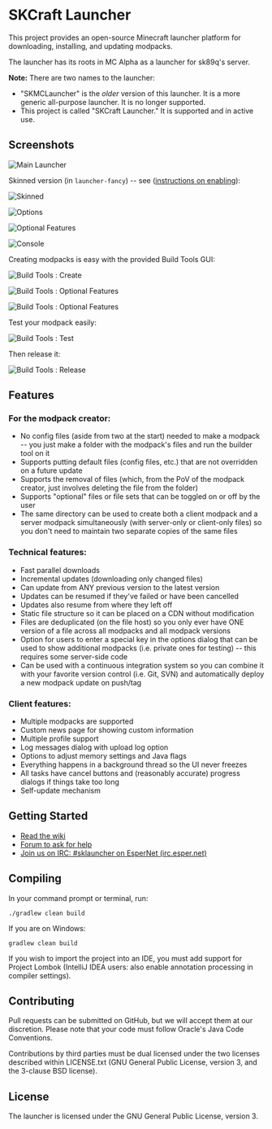 SKCraft Launcher
================

This project provides an open-source Minecraft launcher platform for downloading, installing, and updating modpacks.

The launcher has its roots in MC Alpha as a launcher for sk89q's server.

**Note:** There are two names to the launcher:

* "SKMCLauncher" is the *older* version of this launcher. It is a more generic all-purpose launcher. It is no longer supported.
* This project is called "SKCraft Launcher." It is supported and in active use.

## Screenshots

![Main Launcher](readme/launcher.png)

Skinned version (in `launcher-fancy`) -- see ([instructions on enabling](https://github.com/SKCraft/Launcher/wiki/Fancy-Launcher)):

![Skinned](readme/launcher_skinned.png)

![Options](readme/options.png)

![Optional Features](readme/features.png)

![Console](readme/log.png)

Creating modpacks is easy with the provided Build Tools GUI:

![Build Tools : Create](readme/build_tools_create.png)

![Build Tools : Optional Features](readme/build_tools_features.png)

![Build Tools : Optional Features](readme/build_tools_problem_checker.png)

Test your modpack easily:

![Build Tools : Test](readme/build_tools_test.png)

Then release it:

![Build Tools : Release](readme/build_tools_release.png)

## Features

### For the modpack creator:

* No config files (aside from two at the start) needed to make a modpack -- you just make a folder with the modpack's files and run the builder tool on it
* Supports putting default files (config files, etc.) that are not overridden on a future update
* Supports the removal of files (which, from the PoV of the modpack creator, just involves deleting the file from the folder)
* Supports "optional" files or file sets that can be toggled on or off by the user
* The same directory can be used to create both a client modpack and a server modpack simultaneously (with server-only or client-only files) so you don't need to maintain two separate copies of the same files

### Technical features:

* Fast parallel downloads
* Incremental updates (downloading only changed files)
* Can update from ANY previous version to the latest version
* Updates can be resumed if they've failed or have been cancelled
* Updates also resume from where they left off
* Static file structure so it can be placed on a CDN without modification
* Files are deduplicated (on the file host) so you only ever have ONE version of a file across all modpacks and all modpack versions
* Option for users to enter a special key in the options dialog that can be used to show additional modpacks (i.e. private ones for testing) -- this requires some server-side code
* Can be used with a continuous integration system so you can combine it with your favorite version control (i.e. Git, SVN) and automatically deploy a new modpack update on push/tag

### Client features:

* Multiple modpacks are supported
* Custom news page for showing custom information
* Multiple profile support
* Log messages dialog with upload log option
* Options to adjust memory settings and Java flags
* Everything happens in a background thread so the UI never freezes
* All tasks have cancel buttons and (reasonably accurate) progress dialogs if things take too long
* Self-update mechanism

## Getting Started

* [Read the wiki](https://github.com/SKCraft/Launcher/wiki)
* [Forum to ask for help](http://forum.enginehub.org/forums/launcher.25/)
* [Join us on IRC: #sklauncher on EsperNet (irc.esper.net)](https://webchat.esper.net/?channels=sklauncher)

## Compiling

In your command prompt or terminal, run:

	./gradlew clean build

If you are on Windows:

	gradlew clean build

If you wish to import the project into an IDE, you must add support for Project Lombok (IntelliJ IDEA users: also enable annotation processing in compiler settings).

## Contributing

Pull requests can be submitted on GitHub, but we will accept them at our discretion. Please note that your code must follow Oracle's Java Code Conventions.

Contributions by third parties must be dual licensed under the two licenses described within LICENSE.txt (GNU General Public License, version 3, and the 3-clause BSD license).

## License

The launcher is licensed under the GNU General Public License, version 3.
